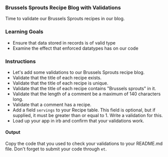 ### Brussels Sprouts Recipe Blog with Validations

Time to validate our Brussels Sprouts recipes in our blog.

### Learning Goals

* Ensure that data stored in records is of valid type
* Examine the effect that enforced datatypes has on our code

### Instructions

* Let's add some validations to our Brussels Sprouts recipe blog.
* Validate that the title of each recipe exists.
* Validate that the title of each recipe is unique.
* Validate that the title of each recipe contains "Brussels sprouts" in it.
* Validate that the length of a comment be a maximum of 140 characters long.
* Validate that a comment has a recipe.
* Add a field `servings` to your Recipe table. This field is optional, but if supplied, it must be greater than or equal to 1. Write a validation for this.
* Load up your app in irb and confirm that your validations work.

#### Output

Copy the code that you used to check your validations to your README.md file. Don't forget to submit your code through `et`.

